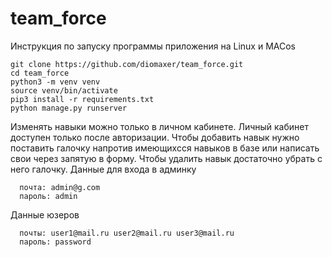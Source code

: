 # team_force
Инструкция по запуску программы приложения на Linux и MACos

    git clone https://github.com/diomaxer/team_force.git
    cd team_force
    python3 -m venv venv
    source venv/bin/activate
    pip3 install -r requirements.txt
    python manage.py runserver

Изменять навыки можно только в личном кабинете. Личный кабинет доступен только после авторизации.
Чтобы добавить навык нужно поставить галочку напротив имеющихсся навыков в базе или написать свои через запятую в форму.
Чтобы удалить навык достаточно убрать с него галочку.
Данные для входа в админку 

      почта: admin@g.com
      пароль: admin
      
Данные юзеров

      почты: user1@mail.ru user2@mail.ru user3@mail.ru
      пароль: password
